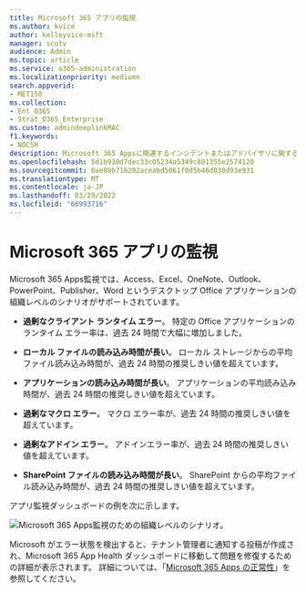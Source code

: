 ```yaml
---
title: Microsoft 365 アプリの監視
ms.author: kvice
author: kelleyvice-msft
manager: scotv
audience: Admin
ms.topic: article
ms.service: o365-administration
ms.localizationpriority: mediumn
search.appverid:
- MET150
ms.collection:
- Ent_O365
- Strat_O365_Enterprise
ms.custom: admindeeplinkMAC
f1.keywords:
- NOCSH
description: Microsoft 365 Appsに関連するインシデントまたはアドバイザリに関する情報については、アプリの監視を使用します。
ms.openlocfilehash: 5d1b930d7dec33c05234a5349c881355e2574120
ms.sourcegitcommit: 0ae89b71b202aceabd5061f0d5b46d030d93e931
ms.translationtype: MT
ms.contentlocale: ja-JP
ms.lasthandoff: 03/29/2022
ms.locfileid: "66993716"
---
```

# <a name="microsoft-365-apps-monitoring"></a>Microsoft 365 アプリの監視

Microsoft 365 Apps監視では、Access、Excel、OneNote、Outlook、PowerPoint、Publisher、Word というデスクトップ Office アプリケーションの組織レベルのシナリオがサポートされています。

- **過剰なクライアント ランタイム エラー**。 特定の Office アプリケーションのランタイム エラー率は、過去 24 時間で大幅に増加しました。

- **ローカル ファイルの読み込み時間が長い**。 ローカル ストレージからの平均ファイル読み込み時間が、過去 24 時間の推奨しきい値を超えています。

- **アプリケーションの読み込み時間が長い**。 アプリケーションの平均読み込み時間が、過去 24 時間の推奨しきい値を超えています。

- **過剰なマクロ エラー**。 マクロ エラー率が、過去 24 時間の推奨しきい値を超えています。

- **過剰なアドイン エラー**。 アドインエラー率が、過去 24 時間の推奨しきい値を超えています。

- **SharePoint ファイルの読み込み時間が長い**。 SharePoint からの平均ファイル読み込み時間が、過去 24 時間の推奨しきい値を超えています。

アプリ監視ダッシュボードの例を次に示します。

![Microsoft 365 Apps監視のための組織レベルのシナリオ。](../media/microsoft-365-exchange-monitoring/M365AppsMonitoring1.png)

Microsoft がエラー状態を検出すると、テナント管理者に通知する投稿が作成され、Microsoft 365 App Health ダッシュボードに移動して問題を修復するための詳細が表示されます。 詳細については、「[Microsoft 365 Apps の正常性](/deployoffice/admincenter/microsoft-365-apps-health)」を参照してください。
